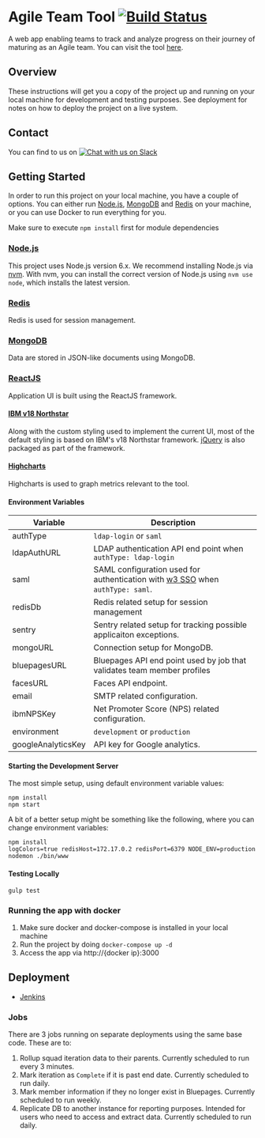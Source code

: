 # Agile Team Tool [![Build Status](https://travis.ibm.com/AgileAcademy/agile-team-tool-nodejs.svg?token=GEQPqR4dViSH8CpMeuaS&branch=master)](https://travis.ibm.com/AgileAcademy/agile-team-tool-nodejs)

A web app enabling teams to track and analyze progress on their journey of maturing as an Agile team. You can visit the tool [here](https://ibm.biz/AgileTeamTool).

## Overview

These instructions will get you a copy of the project up and running on your local machine for development and testing purposes. See deployment for notes on how to deploy the project on a live system.

## Contact
You can find to us on [![Chat with us on Slack](https://imgh.us/joinslack.svg)](https://ibm-cio.slack.com/messages/tlt-team-experience/)

## Getting Started
In order to run this project on your local machine, you have a couple of options. You can either run [Node.js](https://nodejs.org/en/), [MongoDB](https://www.mongodb.com/) and [Redis](https://redis.io/) on your machine, or you can use Docker to run everything for you.

Make sure to execute `npm install` first for module dependencies

### [Node.js](https://nodejs.org/en/)
This project uses Node.js version 6.x. We recommend installing Node.js via [nvm](https://github.com/creationix/nvm). With nvm, you can install the correct version of Node.js using `nvm use node`, which installs the latest version.

### [Redis](https://redis.io/)
Redis is used for session management.

### [MongoDB](https://www.mongodb.com/)
Data are stored in JSON-like documents using MongoDB.

### [ReactJS](https://facebook.github.io/react/)
Application UI is built using the ReactJS framework.

#### [IBM v18 Northstar](http://ibmdev.webmaster.ibm.com/resources/index.php?filter=v18)
Along with the custom styling used to implement the current UI, most of the default styling is based on IBM's v18 Northstar framework. [jQuery](https://jquery.com/) is also packaged as part of the framework.

#### [Highcharts](https://www.highcharts.com/)
Highcharts is used to graph metrics relevant to the tool.

#### Environment Variables

| Variable            | Description                                                                                                                         |
|---------------------|-------------------------------------------------------------------------------------------------------------------------------------|
| authType            | `ldap-login` or `saml`                                                                                                              |
| ldapAuthURL         | LDAP authentication API end point when `authType: ldap-login`                                                                       |
| saml                | SAML configuration used for authentication with [w3 SSO](https://w3.innovate.ibm.com/tools/sso/home.html) when `authType: saml`.    |
| redisDb             | Redis related setup for session management                                                                                          |
| sentry              | Sentry related setup for tracking possible applicaiton exceptions.                                                                  |
| mongoURL            | Connection setup for MongoDB.                                                                                                       |
| bluepagesURL        | Bluepages API end point used by job that validates team member profiles                                                             |
| facesURL            | Faces API endpoint.                                                                                                                 |
| email               | SMTP related configuration.                                                                                                         |
| ibmNPSKey           | Net Promoter Score (NPS) related configuration.                                                                                     |
| environment         | `development` or `production`                                                                                                       |
| googleAnalyticsKey  | API key for Google analytics.                                                                                                       |

#### Starting the Development Server
The most simple setup, using default environment variable values:

```
npm install
npm start
```
A bit of a better setup might be something like the following, where you can change environment variables:

```
npm install
logColors=true redisHost=172.17.0.2 redisPort=6379 NODE_ENV=production nodemon ./bin/www
```
#### Testing Locally
```
gulp test
```
### Running the app with docker

1. Make sure docker and docker-compose is installed in your local machine
2. Run the project by doing `docker-compose up -d`
3. Access the app via http://{docker ip}:3000


## Deployment

* [Jenkins](https://jenkins.io/)

### Jobs

There are 3 jobs running on separate deployments using the same base code.  These are to:
1. Rollup squad iteration data to their parents.  Currently scheduled to run every 3 minutes.
2. Mark iteration as `Complete` if it is past end date. Currently scheduled to run daily.
3. Mark member information if they no longer exist in Bluepages. Currently scheduled to run weekly.
4. Replicate DB to another instance for reporting purposes.  Intended for users who need to access and extract data.  Currently scheduled to run daily.
